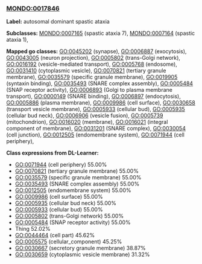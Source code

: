 
### [MONDO:0017846](http://purl.obolibrary.org/obo/MONDO_0017846)
**Label:** autosomal dominant spastic ataxia

**Subclasses:** [MONDO:0007165](http://purl.obolibrary.org/obo/MONDO_0007165) (spastic ataxia 7), [MONDO:0007164](http://purl.obolibrary.org/obo/MONDO_0007164) (spastic ataxia 1), 

**Mapped go classes:** [GO:0045202](http://purl.obolibrary.org/obo/GO_0045202) (synapse), [GO:0006887](http://purl.obolibrary.org/obo/GO_0006887) (exocytosis), [GO:0043005](http://purl.obolibrary.org/obo/GO_0043005) (neuron projection), [GO:0005802](http://purl.obolibrary.org/obo/GO_0005802) (trans-Golgi network), [GO:0016192](http://purl.obolibrary.org/obo/GO_0016192) (vesicle-mediated transport), [GO:0005768](http://purl.obolibrary.org/obo/GO_0005768) (endosome), [GO:0031410](http://purl.obolibrary.org/obo/GO_0031410) (cytoplasmic vesicle), [GO:0070821](http://purl.obolibrary.org/obo/GO_0070821) (tertiary granule membrane), [GO:0035579](http://purl.obolibrary.org/obo/GO_0035579) (specific granule membrane), [GO:0019905](http://purl.obolibrary.org/obo/GO_0019905) (syntaxin binding), [GO:0035493](http://purl.obolibrary.org/obo/GO_0035493) (SNARE complex assembly), [GO:0005484](http://purl.obolibrary.org/obo/GO_0005484) (SNAP receptor activity), [GO:0006893](http://purl.obolibrary.org/obo/GO_0006893) (Golgi to plasma membrane transport), [GO:0000149](http://purl.obolibrary.org/obo/GO_0000149) (SNARE binding), [GO:0006897](http://purl.obolibrary.org/obo/GO_0006897) (endocytosis), [GO:0005886](http://purl.obolibrary.org/obo/GO_0005886) (plasma membrane), [GO:0009986](http://purl.obolibrary.org/obo/GO_0009986) (cell surface), [GO:0030658](http://purl.obolibrary.org/obo/GO_0030658) (transport vesicle membrane), [GO:0005933](http://purl.obolibrary.org/obo/GO_0005933) (cellular bud), [GO:0005935](http://purl.obolibrary.org/obo/GO_0005935) (cellular bud neck), [GO:0006906](http://purl.obolibrary.org/obo/GO_0006906) (vesicle fusion), [GO:0005739](http://purl.obolibrary.org/obo/GO_0005739) (mitochondrion), [GO:0016020](http://purl.obolibrary.org/obo/GO_0016020) (membrane), [GO:0016021](http://purl.obolibrary.org/obo/GO_0016021) (integral component of membrane), [GO:0031201](http://purl.obolibrary.org/obo/GO_0031201) (SNARE complex), [GO:0030054](http://purl.obolibrary.org/obo/GO_0030054) (cell junction), [GO:0012505](http://purl.obolibrary.org/obo/GO_0012505) (endomembrane system), [GO:0071944](http://purl.obolibrary.org/obo/GO_0071944) (cell periphery), 

**Class expressions from DL-Learner:**

- [GO:0071944](http://purl.obolibrary.org/obo/GO_0071944) (cell periphery) 55.00%
- [GO:0070821](http://purl.obolibrary.org/obo/GO_0070821) (tertiary granule membrane) 55.00%
- [GO:0035579](http://purl.obolibrary.org/obo/GO_0035579) (specific granule membrane) 55.00%
- [GO:0035493](http://purl.obolibrary.org/obo/GO_0035493) (SNARE complex assembly) 55.00%
- [GO:0012505](http://purl.obolibrary.org/obo/GO_0012505) (endomembrane system) 55.00%
- [GO:0009986](http://purl.obolibrary.org/obo/GO_0009986) (cell surface) 55.00%
- [GO:0005935](http://purl.obolibrary.org/obo/GO_0005935) (cellular bud neck) 55.00%
- [GO:0005933](http://purl.obolibrary.org/obo/GO_0005933) (cellular bud) 55.00%
- [GO:0005802](http://purl.obolibrary.org/obo/GO_0005802) (trans-Golgi network) 55.00%
- [GO:0005484](http://purl.obolibrary.org/obo/GO_0005484) (SNAP receptor activity) 55.00%
- Thing 52.02%
- [GO:0044464](http://purl.obolibrary.org/obo/GO_0044464) (cell part) 45.62%
- [GO:0005575](http://purl.obolibrary.org/obo/GO_0005575) (cellular_component) 45.25%
- [GO:0030667](http://purl.obolibrary.org/obo/GO_0030667) (secretory granule membrane) 38.87%
- [GO:0030659](http://purl.obolibrary.org/obo/GO_0030659) (cytoplasmic vesicle membrane) 31.32%


